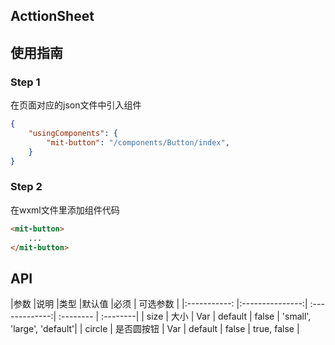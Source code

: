 ## ActtionSheet

## 使用指南

### Step 1

在页面对应的json文件中引入组件

```json
{
	"usingComponents": {
		"mit-button": "/components/Button/index",
	}
}
```
### Step 2

在wxml文件里添加组件代码

```html
<mit-button>
    ...
</mit-button>
```

## API

|参数	    	  |说明  			   |类型            |默认值     |必须  | 可选参数 |
|:-----------: |:---------------:| :-------------:| :-------- | :--------|
| size | 大小 | Var | default | false | 'small', 'large', 'default'|
| circle | 是否圆按钮 | Var | default | false | true, false |
